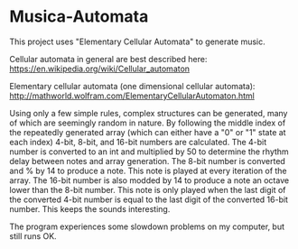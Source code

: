 # Musica-Automata
This project uses "Elementary Cellular Automata" to generate music.

Cellular automata in general are best described here: https://en.wikipedia.org/wiki/Cellular_automaton

Elementary cellular automata (one dimensional cellular automata): http://mathworld.wolfram.com/ElementaryCellularAutomaton.html

Using only a few simple rules, complex structures can be generated, many of which are seemingly random in nature.
By following the middle index of the repeatedly generated array (which can either have a "0" or "1" state at each index)
4-bit, 8-bit, and 16-bit numbers are calculated. The 4-bit number is converted to an int and multiplied by 50 to determine
the rhythm delay between notes and array generation. The 8-bit number is converted and % by 14 to produce a note. This
note is played at every iteration of the array. The 16-bit number is also modded by 14 to produce a note an octave 
lower than the 8-bit number. This note is only played when the last digit of the converted 4-bit number is equal to the last 
digit of the converted 16-bit number. This keeps the sounds interesting.

The program experiences some slowdown problems on my computer, but still runs OK.

